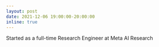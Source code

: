 ```yaml
---
layout: post
date: 2021-12-06 19:00:00-20:00:00
inline: true
---
```


Started as a full-time Research Engineer at Meta AI Research
